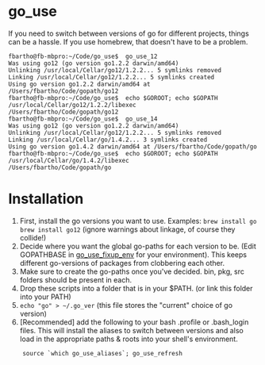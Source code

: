 go_use
======

If you need to switch between versions of go for different projects, things can be a hassle. If you use homebrew, that doesn't have to be a problem.

	fbartho@fb-mbpro:~/Code/go_use$  go_use_12
	Was using go12 (go version go1.2.2 darwin/amd64)
	Unlinking /usr/local/Cellar/go12/1.2.2... 5 symlinks removed
	Linking /usr/local/Cellar/go12/1.2.2... 5 symlinks created
	Using go version go1.2.2 darwin/amd64 at /Users/fbartho/Code/gopath/go12
	fbartho@fb-mbpro:~/Code/go_use$  echo $GOROOT; echo $GOPATH
	/usr/local/Cellar/go12/1.2.2/libexec
	/Users/fbartho/Code/gopath/go12
	fbartho@fb-mbpro:~/Code/go_use$  go_use_14
	Was using go12 (go version go1.2.2 darwin/amd64)
	Unlinking /usr/local/Cellar/go12/1.2.2... 5 symlinks removed
	Linking /usr/local/Cellar/go/1.4.2... 3 symlinks created
	Using go version go1.4.2 darwin/amd64 at /Users/fbartho/Code/gopath/go
	fbartho@fb-mbpro:~/Code/go_use$  echo $GOROOT; echo $GOPATH
	/usr/local/Cellar/go/1.4.2/libexec
	/Users/fbartho/Code/gopath/go

# Installation

1. First, install the go versions you want to use. Examples: `brew install go` `brew install go12` (ignore warnings about linkage, of course they collide!)
2. Decide where you want the global go-paths for each version to be. (Edit GOPATHBASE in [go_use_fixup_env](./bin/go_use_fixup_env) for your environment). This keeps different go-versions of packages from clobbering each other.
3. Make sure to create the go-paths once you've decided. bin, pkg, src folders should be present in each.
4. Drop these scripts into a folder that is in your $PATH. (or link this folder into your PATH)
5. `echo "go" > ~/.go_ver` (this file stores the "current" choice of go version)
6. [Recommended] add the following to your bash .profile or .bash_login files. This will install the aliases to switch between versions and also load in the appropriate paths & roots into your shell's environment.
	
```
	source `which go_use_aliases`; go_use_refresh
```
